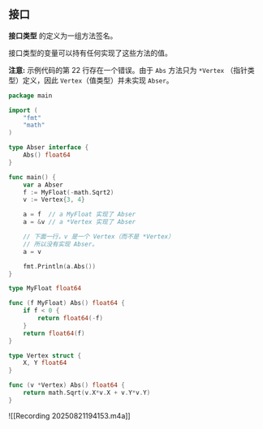 ## 接口

**接口类型** 的定义为一组方法签名。

接口类型的变量可以持有任何实现了这些方法的值。

**注意:** 示例代码的第 22 行存在一个错误。由于 `Abs` 方法只为 `*Vertex` （指针类型）定义，因此 `Vertex`（值类型）并未实现 `Abser`。

```go
package main

import (
	"fmt"
	"math"
)

type Abser interface {
	Abs() float64
}

func main() {
	var a Abser
	f := MyFloat(-math.Sqrt2)
	v := Vertex{3, 4}

	a = f  // a MyFloat 实现了 Abser
	a = &v // a *Vertex 实现了 Abser

	// 下面一行，v 是一个 Vertex（而不是 *Vertex）
	// 所以没有实现 Abser。
	a = v

	fmt.Println(a.Abs())
}

type MyFloat float64

func (f MyFloat) Abs() float64 {
	if f < 0 {
		return float64(-f)
	}
	return float64(f)
}

type Vertex struct {
	X, Y float64
}

func (v *Vertex) Abs() float64 {
	return math.Sqrt(v.X*v.X + v.Y*v.Y)
}

```


![[Recording 20250821194153.m4a]]
